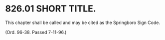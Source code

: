 826.01 SHORT TITLE.
===================

This chapter shall be called and may be cited as the Springboro Sign
Code.

(Ord. 96-38. Passed 7-11-96.)
